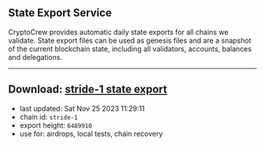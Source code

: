 ## State Export Service
CryptoCrew provides automatic daily state exports for all chains we validate. State export files can be used as genesis files and are a snapshot of the current blockchain state, including all validators, accounts, balances and delegations.

---
**Download: [stride-1 state export](https://dl.ccvalidators.com/SERVICE/stride/stride-1_export_6489910.json)**
---

- last updated: Sat Nov 25 2023 11:29:11
- chain id: `stride-1`
- export height: `6489910`
- use for: airdrops, local tests, chain recovery
